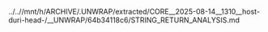 ../..//mnt/h/ARCHIVE/.UNWRAP/extracted/CORE__2025-08-14__1310__host-duri-head-/__UNWRAP/64b34118c6/STRING_RETURN_ANALYSIS.md